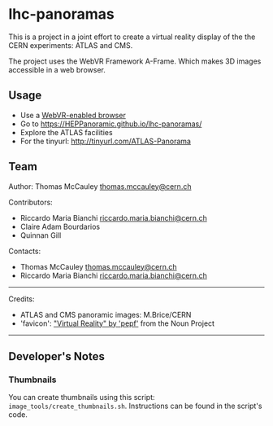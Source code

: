 # lhc-panoramas

This is a project in a joint effort to create a virtual reality display of the the CERN experiments: ATLAS and CMS.

The project uses the WebVR Framework A-Frame. Which makes 3D images accessible in a web browser.

## Usage
* Use a [WebVR-enabled browser](<https://webvr.rocks/>)
* Go to <https://HEPPanoramic.github.io/lhc-panoramas/>
* Explore the ATLAS facilities
* For the tinyurl: <http://tinyurl.com/ATLAS-Panorama>

## Team

Author: Thomas McCauley <thomas.mccauley@cern.ch>

Contributors:

 - Riccardo Maria Bianchi <riccardo.maria.bianchi@cern.ch>
 - Claire Adam Bourdarios
 - Quinnan Gill

Contacts:

 - Thomas McCauley <thomas.mccauley@cern.ch>
 - Riccardo Maria Bianchi <riccardo.maria.bianchi@cern.ch>

----

Credits:

- ATLAS and CMS panoramic images: M.Brice/CERN
- 'favicon': ["Virtual Reality" by 'pepf'](https://thenounproject.com/term/virtual-reality/272812/) from the Noun Project


----

## Developer's Notes

### Thumbnails

You can create thumbnails using this script: `image_tools/create_thumbnails.sh`. Instructions can be found in the script's code.
